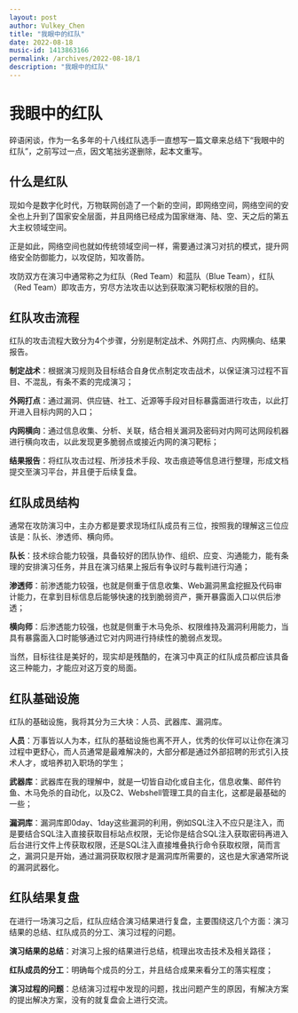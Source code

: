 ```yaml
---
layout: post
author: Vulkey_Chen
title: "我眼中的红队"
date: 2022-08-18
music-id: 1413863166
permalink: /archives/2022-08-18/1
description: "我眼中的红队"
---
```


# 我眼中的红队

碎语闲谈，作为一名多年的十八线红队选手一直想写一篇文章来总结下“我眼中的红队”，之前写过一点，因文笔拙劣遂删除，起本文重写。

## 什么是红队

现如今是数字化时代，万物联网创造了一个新的空间，即网络空间，网络空间的安全也上升到了国家安全层面，并且网络已经成为国家继海、陆、空、天之后的第五大主权领域空间。

正是如此，网络空间也就如传统领域空间一样，需要通过演习对抗的模式，提升网络安全防御能力，以攻促防，知攻善防。

攻防双方在演习中通常称之为红队（Red Team）和蓝队（Blue Team），红队（Red Team）即攻击方，穷尽方法攻击以达到获取演习靶标权限的目的。

## 红队攻击流程

红队的攻击流程大致分为4个步骤，分别是制定战术、外网打点、内网横向、结果报告。

**制定战术**：根据演习规则及目标结合自身优点制定攻击战术，以保证演习过程不盲目、不混乱，有条不紊的完成演习；

**外网打点**：通过漏洞、供应链、社工、近源等手段对目标暴露面进行攻击，以此打开进入目标内网的入口；

**内网横向**：通过信息收集、分析、关联，结合相关漏洞及密码对内网可达网段机器进行横向攻击，以此发现更多脆弱点或接近内网的演习靶标；

**结果报告**：将红队攻击过程、所涉技术手段、攻击痕迹等信息进行整理，形成文档提交至演习平台，并且便于后续复盘。

## 红队成员结构

通常在攻防演习中，主办方都是要求现场红队成员有三位，按照我的理解这三位应该是：队长、渗透师、横向师。

**队长**：技术综合能力较强，具备较好的团队协作、组织、应变、沟通能力，能有条理的安排演习任务，并且在演习结果上报后有争议时与裁判进行沟通；

**渗透师**：前渗透能力较强，也就是侧重于信息收集、Web漏洞黑盒挖掘及代码审计能力，在拿到目标信息后能够快速的找到脆弱资产，撕开暴露面入口以供后渗透；

**横向师**：后渗透能力较强，也就是侧重于木马免杀、权限维持及漏洞利用能力，当具有暴露面入口时能够通过它对内网进行持续性的脆弱点发现。

当然，目标往往是美好的，现实却是残酷的，在演习中真正的红队成员都应该具备这三种能力，才能应对这万变的局面。

## 红队基础设施

红队的基础设施，我将其分为三大块：人员、武器库、漏洞库。

**人员**：万事皆以人为本，红队的基础设施也离不开人，优秀的伙伴可以让你在演习过程中更舒心，而人员通常是最难解决的，大部分都是通过外部招聘的形式引入技术人才，或培养初入职场的学生；

**武器库**：武器库在我的理解中，就是一切皆自动化或自主化，信息收集、邮件钓鱼、木马免杀的自动化，以及C2、Webshell管理工具的自主化，这都是最基础的一些；

**漏洞库**：漏洞库即0day、1day这些漏洞的利用，例如SQL注入不应只是注入，而是要结合SQL注入直接获取目标站点权限，无论你是结合SQL注入获取密码再进入后台进行文件上传获取权限，还是SQL注入直接堆叠执行命令获取权限，简而言之，漏洞只是开始，通过漏洞获取权限才是漏洞库所需要的，这也是大家通常所说的漏洞武器化。

## 红队结果复盘

在进行一场演习之后，红队应结合演习结果进行复盘，主要围绕这几个方面：演习结果的总结、红队成员的分工、演习过程的问题。

**演习结果的总结**：对演习上报的结果进行总结，梳理出攻击技术及相关路径；

**红队成员的分工**：明确每个成员的分工，并且结合成果来看分工的落实程度；

**演习过程的问题**：总结演习过程中发现的问题，找出问题产生的原因，有解决方案的提出解决方案，没有的就复盘会上进行交流。